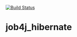 [![Build Status](https://travis-ci.org/ShamRail/job4j_hibernate.svg?branch=master)](https://travis-ci.org/ShamRail/job4j_hibernate)


# job4j_hibernate
